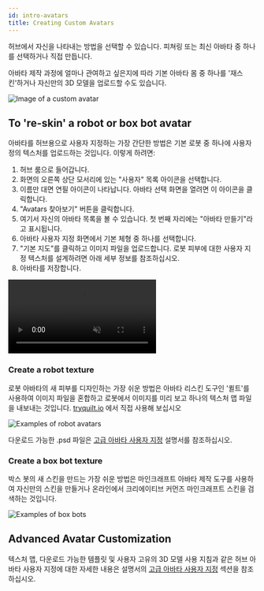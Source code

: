 ```yaml
---
id: intro-avatars
title: Creating Custom Avatars
---
```


허브에서 자신을 나타내는 방법을 선택할 수 있습니다. 피쳐링 또는 최신 아바타 중 하나를 선택하거나 직접 만듭니다.

아바타 제작 과정에 얼마나 관여하고 싶은지에 따라 기본 아바타 몸 중 하나를 '재스킨'하거나 자신만의 3D 모델을 업로드할 수도 있습니다.

![Image of a custom avatar](img/intro-avatars-image-min.jpeg)

## To 're-skin' a robot or box bot avatar

아바타를 허브용으로 사용자 지정하는 가장 간단한 방법은 기본 로봇 중 하나에 사용자 정의 텍스처를 업로드하는 것입니다. 이렇게 하려면:

1. 허브 룸으로 들어갑니다.
2. 화면의 오른쪽 상단 모서리에 있는 "사용자" 목록 아이콘을 선택합니다.
3. 이름만 대면 연필 아이콘이 나타납니다. 아바타 선택 화면을 열려면 이 아이콘을 클릭합니다.
4. "Avatars 찾아보기" 버튼을 클릭합니다.
5. 여기서 자신의 아바타 목록을 볼 수 있습니다. 첫 번째 자리에는 "아바타 만들기"라고 표시됩니다.
6. 아바타 사용자 지정 화면에서 기본 체형 중 하나를 선택합니다.
7. "기본 지도"를 클릭하고 이미지 파일을 업로드합니다. 로봇 피부에 대한 사용자 지정 텍스처를 설계하려면 아래 세부 정보를 참조하십시오.
8. 아바타를 저장합니다.

<video autoplay loop muted controls >
  <source src="img/hubs-reskin-avatar.mp4" type="video/mp4">
  <img src="img/intro-custom-avatar.jpeg" alt="Screenshot of avatar customization screen">
  Your browser does not support HTML5 video.
</video>

### Create a robot texture

로봇 아바타의 새 피부를 디자인하는 가장 쉬운 방법은 아바타 리스킨 도구인 '퀼트'를 사용하여 이미지 파일을 혼합하고 로봇에서 이미지를 미리 보고 하나의 텍스처 맵 파일을 내보내는 것입니다. [tryquilt.io](http://tryquilt.io/) 에서 직접 사용해 보십시오

![Examples of robot avatars](img/intro-hubs-tryquilt.jpeg)

다운로드 가능한 .psd 파일은 [고급 아바타 사용자 지정](creators-advanced-avata-customization.html) 설명서를 참조하십시오.

### Create a box bot texture

박스 봇의 새 스킨을 만드는 가장 쉬운 방법은 마인크래프트 아바타 제작 도구를 사용하여 자신만의 스킨을 만들거나 온라인에서 크리에이티브 커먼즈 마인크래프트 스킨을 검색하는 것입니다.

![Examples of box bots](../website/static/img/box-bot-examples.jpeg)

## Advanced Avatar Customization

텍스처 맵, 다운로드 가능한 템플릿 및 사용자 고유의 3D 모델 사용 지침과 같은 허브 아바타 사용자 지정에 대한 자세한 내용은 설명서의 [고급 아바타 사용자 지정](creators-advanced-avata-customization.html) 섹션을 참조하십시오.
